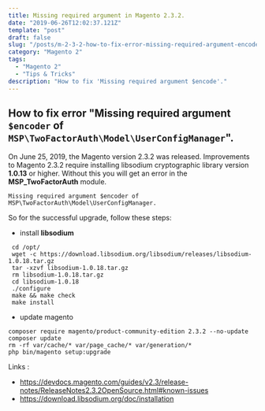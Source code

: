 ```yaml
---
title: Missing required argument in Magento 2.3.2.
date: "2019-06-26T12:02:37.121Z"
template: "post"
draft: false
slug: "/posts/m-2-3-2-how-to-fix-error-missing-required-argument-encoder/"
category: "Magento 2"
tags:
  - "Magento 2"
  - "Tips & Tricks"
description: "How to fix 'Missing required argument $encode'."
---
```

 
## How to fix error "Missing required argument ```$encoder``` of ```MSP\TwoFactorAuth\Model\UserConfigManager```".

On June 25, 2019, the Magento version 2.3.2 was released. Improvements to Magento 2.3.2 require installing libsodium cryptographic library version **1.0.13** or higher. Without this you will get an error in the **MSP_TwoFactorAuth** module.
 
```
Missing required argument $encoder of MSP\TwoFactorAuth\Model\UserConfigManager.
```

So for the successful upgrade, follow these steps:
* install **libsodium**
```
 cd /opt/ 
 wget -c https://download.libsodium.org/libsodium/releases/libsodium-1.0.18.tar.gz 
 tar -xzvf libsodium-1.0.18.tar.gz 
 rm libsodium-1.0.18.tar.gz 
 cd libsodium-1.0.18 
 ./configure 
 make && make check 
 make install 
```
* update magento
```
composer require magento/product-community-edition 2.3.2 --no-update 
composer update 
rm -rf var/cache/* var/page_cache/* var/generation/* 
php bin/magento setup:upgrade 
```

Links :
* https://devdocs.magento.com/guides/v2.3/release-notes/ReleaseNotes2.3.2OpenSource.html#known-issues
* https://download.libsodium.org/doc/installation